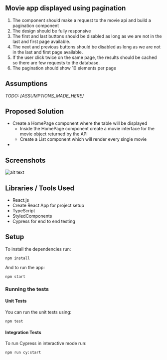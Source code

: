 ## Movie app displayed using pagination
1. The component should make a request to the movie api and build a pagination component
2. The design should be fully responsive
3. The first and last buttons should be disabled as long as we are not in the last and first page available.
4. The next and previous buttons should be disabled as long as we are not in the last and first page available.
5. If the user click twice on the same page, the results should be cached so there are few requests to the database.
6. The pagination should show 10 elements per page

## Assumptions

*TODO: [ASSUMPTIONS_MADE_HERE]*

## Proposed Solution

- Create a HomePage component where the table will be displayed
  - Inside the HomePage component create a movie interface for the movie object returned by the API
  - Create a List component which will render every single movie 
- 

## Screenshots
![alt text](https://github.com/CodeWithDragos/frontend-interview-pagination-AlexZahar/blob/master/pagination_task/example.png?raw=true)

## Libraries / Tools Used

- React.js
- Create React App for project setup
- TypeScript
- StyledComponents
- Cypress for end to end testing
  

## Setup

To install the dependencies run:

`npm install`

And to run the app:

`npm start`


### Running the tests

#### Unit Tests

You can run the unit tests using:

`npm test`

#### Integration Tests

To run Cypress in interactive mode run:

`npm run cy:start`





